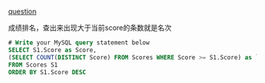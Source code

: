 [question](https://leetcode.com/problems/rank-scores)

成绩排名，查出来出现大于当前score的条数就是名次

```sql
# Write your MySQL query statement below
SELECT S1.Score as Score,
(SELECT COUNT(DISTINCT Score) FROM Scores WHERE Score >= S1.Score) as `Rank`
FROM Scores S1
ORDER BY S1.Score DESC
```
